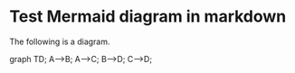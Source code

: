 # Test Mermaid diagram in markdown

The following is a diagram.

<p>
    <foreign outputclass="embed-mermaid-diagram">graph TD;
	A-->B;
	A-->C;
	B-->D;
	C-->D;</foreign>
</p>
